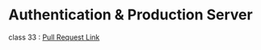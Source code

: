 # Authentication & Production Server

class 33 : [Pull Request Link](https://github.com/Mohammad-Abdul-Ghafour/drf-auth/pull/1)